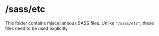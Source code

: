 # /sass/etc

This folder contains miscellaneous SASS files. Unlike `"/sass/etc"`, these files
need to be used explicitly.

